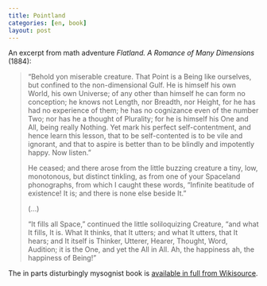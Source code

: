 ```yaml
---
title: Pointland
categories: [en, book]
layout: post
---
```

<p>An excerpt from math adventure <cite>Flatland. A Romance of Many Dimensions</cite> (1884):</p>
<blockquote>
<p>&ldquo;Behold yon miserable creature. That Point is a Being like ourselves, but confined to the non-dimensional Gulf. He is himself his own World, his own Universe; of any other than himself he can form no conception; he knows not Length, nor Breadth, nor Height, for he has had no experience of them; he has no cognizance even of the number Two; nor has he a thought of Plurality; for he is himself his One and All, being really Nothing. Yet mark his perfect self-contentment, and hence learn this lesson, that to be self-contented is to be vile and ignorant, and that to aspire is better than to be blindly and impotently happy. Now listen.&rdquo;</p>

<p>He ceased; and there arose from the little buzzing creature a tiny, low, monotonous, but distinct tinkling, as from one of your Spaceland phonographs, from which I caught these words, &ldquo;Infinite beatitude of existence! It is; and there is none else beside It.&rdquo;</p>

<p>(&hellip;)</p>

<p>&ldquo;It fills all Space,&rdquo; continued the little soliloquizing Creature, &ldquo;and what It fills, It is. What It thinks, that It utters; and what It utters, that It hears; and It itself is Thinker, Utterer, Hearer, Thought, Word, Audition; it is the One, and yet the All in All. Ah, the happiness ah, the happiness of Being!&rdquo;</p>
</blockquote>

<p>The in parts disturbingly mysognist book is <a href="http://en.wikisource.org/wiki/Flatland_(second_edition)">available in full from Wikisource</a>.</p>
